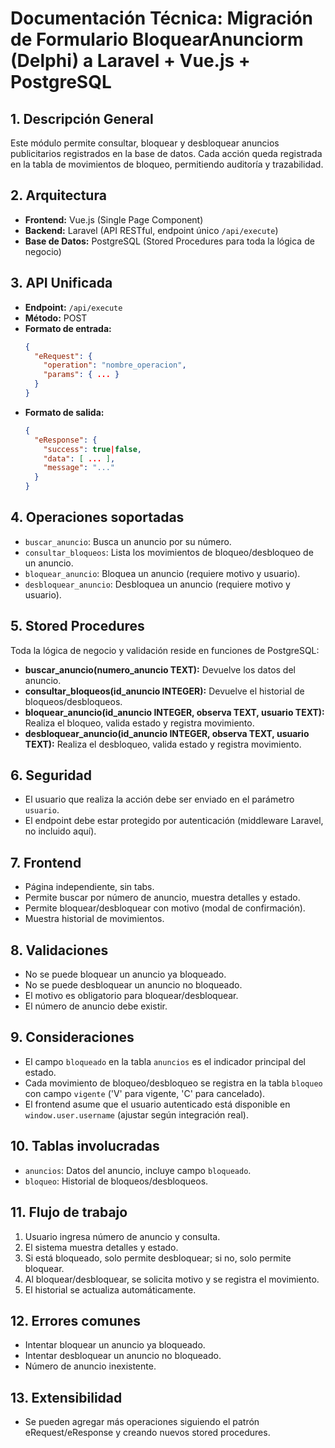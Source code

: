 # Documentación Técnica: Migración de Formulario BloquearAnunciorm (Delphi) a Laravel + Vue.js + PostgreSQL

## 1. Descripción General
Este módulo permite consultar, bloquear y desbloquear anuncios publicitarios registrados en la base de datos. Cada acción queda registrada en la tabla de movimientos de bloqueo, permitiendo auditoría y trazabilidad.

## 2. Arquitectura
- **Frontend:** Vue.js (Single Page Component)
- **Backend:** Laravel (API RESTful, endpoint único `/api/execute`)
- **Base de Datos:** PostgreSQL (Stored Procedures para toda la lógica de negocio)

## 3. API Unificada
- **Endpoint:** `/api/execute`
- **Método:** POST
- **Formato de entrada:**
  ```json
  {
    "eRequest": {
      "operation": "nombre_operacion",
      "params": { ... }
    }
  }
  ```
- **Formato de salida:**
  ```json
  {
    "eResponse": {
      "success": true|false,
      "data": [ ... ],
      "message": "..."
    }
  }
  ```

## 4. Operaciones soportadas
- `buscar_anuncio`: Busca un anuncio por su número.
- `consultar_bloqueos`: Lista los movimientos de bloqueo/desbloqueo de un anuncio.
- `bloquear_anuncio`: Bloquea un anuncio (requiere motivo y usuario).
- `desbloquear_anuncio`: Desbloquea un anuncio (requiere motivo y usuario).

## 5. Stored Procedures
Toda la lógica de negocio y validación reside en funciones de PostgreSQL:
- **buscar_anuncio(numero_anuncio TEXT):** Devuelve los datos del anuncio.
- **consultar_bloqueos(id_anuncio INTEGER):** Devuelve el historial de bloqueos/desbloqueos.
- **bloquear_anuncio(id_anuncio INTEGER, observa TEXT, usuario TEXT):** Realiza el bloqueo, valida estado y registra movimiento.
- **desbloquear_anuncio(id_anuncio INTEGER, observa TEXT, usuario TEXT):** Realiza el desbloqueo, valida estado y registra movimiento.

## 6. Seguridad
- El usuario que realiza la acción debe ser enviado en el parámetro `usuario`.
- El endpoint debe estar protegido por autenticación (middleware Laravel, no incluido aquí).

## 7. Frontend
- Página independiente, sin tabs.
- Permite buscar por número de anuncio, muestra detalles y estado.
- Permite bloquear/desbloquear con motivo (modal de confirmación).
- Muestra historial de movimientos.

## 8. Validaciones
- No se puede bloquear un anuncio ya bloqueado.
- No se puede desbloquear un anuncio no bloqueado.
- El motivo es obligatorio para bloquear/desbloquear.
- El número de anuncio debe existir.

## 9. Consideraciones
- El campo `bloqueado` en la tabla `anuncios` es el indicador principal del estado.
- Cada movimiento de bloqueo/desbloqueo se registra en la tabla `bloqueo` con campo `vigente` ('V' para vigente, 'C' para cancelado).
- El frontend asume que el usuario autenticado está disponible en `window.user.username` (ajustar según integración real).

## 10. Tablas involucradas
- `anuncios`: Datos del anuncio, incluye campo `bloqueado`.
- `bloqueo`: Historial de bloqueos/desbloqueos.

## 11. Flujo de trabajo
1. Usuario ingresa número de anuncio y consulta.
2. El sistema muestra detalles y estado.
3. Si está bloqueado, solo permite desbloquear; si no, solo permite bloquear.
4. Al bloquear/desbloquear, se solicita motivo y se registra el movimiento.
5. El historial se actualiza automáticamente.

## 12. Errores comunes
- Intentar bloquear un anuncio ya bloqueado.
- Intentar desbloquear un anuncio no bloqueado.
- Número de anuncio inexistente.

## 13. Extensibilidad
- Se pueden agregar más operaciones siguiendo el patrón eRequest/eResponse y creando nuevos stored procedures.

